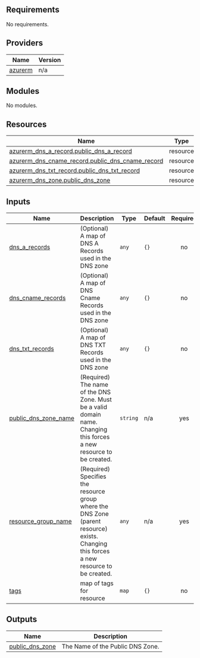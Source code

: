 ## Requirements

No requirements.

## Providers

| Name | Version |
|------|---------|
| <a name="provider_azurerm"></a> [azurerm](#provider\_azurerm) | n/a |

## Modules

No modules.

## Resources

| Name | Type |
|------|------|
| [azurerm_dns_a_record.public_dns_a_record](https://registry.terraform.io/providers/hashicorp/azurerm/latest/docs/resources/dns_a_record) | resource |
| [azurerm_dns_cname_record.public_dns_cname_record](https://registry.terraform.io/providers/hashicorp/azurerm/latest/docs/resources/dns_cname_record) | resource |
| [azurerm_dns_txt_record.public_dns_txt_record](https://registry.terraform.io/providers/hashicorp/azurerm/latest/docs/resources/dns_txt_record) | resource |
| [azurerm_dns_zone.public_dns_zone](https://registry.terraform.io/providers/hashicorp/azurerm/latest/docs/resources/dns_zone) | resource |

## Inputs

| Name | Description | Type | Default | Required |
|------|-------------|------|---------|:--------:|
| <a name="input_dns_a_records"></a> [dns\_a\_records](#input\_dns\_a\_records) | (Optional) A map of DNS A Records used in the DNS zone | `any` | `{}` | no |
| <a name="input_dns_cname_records"></a> [dns\_cname\_records](#input\_dns\_cname\_records) | (Optional) A map of DNS Cname Records used in the DNS zone | `any` | `{}` | no |
| <a name="input_dns_txt_records"></a> [dns\_txt\_records](#input\_dns\_txt\_records) | (Optional) A map of DNS TXT Records used in the DNS zone | `any` | `{}` | no |
| <a name="input_public_dns_zone_name"></a> [public\_dns\_zone\_name](#input\_public\_dns\_zone\_name) | (Required) The name of the DNS Zone. Must be a valid domain name. Changing this forces a new resource to be created. | `string` | n/a | yes |
| <a name="input_resource_group_name"></a> [resource\_group\_name](#input\_resource\_group\_name) | (Required) Specifies the resource group where the DNS Zone (parent resource) exists. Changing this forces a new resource to be created. | `any` | n/a | yes |
| <a name="input_tags"></a> [tags](#input\_tags) | map of tags for resource | `map` | `{}` | no |

## Outputs

| Name | Description |
|------|-------------|
| <a name="output_public_dns_zone"></a> [public\_dns\_zone](#output\_public\_dns\_zone) | The Name of the Public DNS Zone. |

